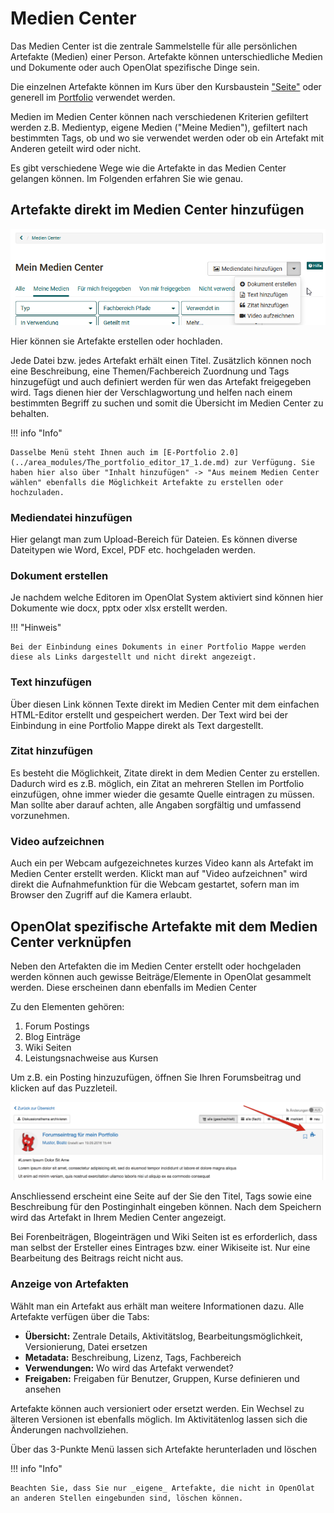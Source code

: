 # Medien Center

Das Medien Center ist die zentrale Sammelstelle für alle persönlichen Artefakte (Medien) einer Person. Artefakte können unterschiedliche Medien und Dokumente oder auch OpenOlat spezifische Dinge sein. 

Die einzelnen Artefakte können im Kurs über den Kursbaustein ["Seite"](../learningresources/Course_Element_Page.de.md) oder generell im [Portfolio](../area_modules/Portfolio.de.md) verwendet werden.

Medien im Medien Center können nach verschiedenen Kriterien gefiltert werden z.B. Medientyp, eigene Medien ("Meine Medien"), gefiltert nach bestimmten Tags, ob und wo sie verwendet werden oder ob ein Artefakt mit Anderen geteilt wird oder nicht. 

Es gibt verschiedene Wege wie die Artefakte in das Medien Center gelangen können. Im Folgenden erfahren Sie wie genau. 

## Artefakte direkt im Medien Center hinzufügen

![Medien hinzufügen](assets/Medien_Center.png)

Hier können sie Artefakte erstellen oder hochladen.

Jede Datei bzw. jedes Artefakt erhält einen Titel. Zusätzlich können noch eine Beschreibung, eine Themen/Fachbereich Zuordnung und Tags hinzugefügt und auch definiert werden für wen das Artefakt freigegeben wird. Tags dienen hier der Verschlagwortung und helfen nach einem bestimmten Begriff zu suchen und somit die Übersicht im Medien Center zu behalten. 

!!! info "Info"

    Dasselbe Menü steht Ihnen auch im [E-Portfolio 2.0](../area_modules/The_portfolio_editor_17_1.de.md) zur Verfügung. Sie haben hier also über "Inhalt hinzufügen" -> "Aus meinem Medien Center wählen" ebenfalls die Möglichkeit Artefakte zu erstellen oder hochzuladen.


### Mediendatei hinzufügen

Hier gelangt man zum Upload-Bereich für Dateien. Es können diverse Dateitypen wie Word, Excel, PDF etc. hochgeladen werden. 

### Dokument erstellen

Je nachdem welche Editoren im OpenOlat System aktiviert sind können hier Dokumente wie docx, pptx oder xlsx erstellt werden. 

!!! "Hinweis"

    Bei der Einbindung eines Dokuments in einer Portfolio Mappe werden diese als Links dargestellt und nicht direkt angezeigt.  


### Text hinzufügen

Über diesen Link können Texte direkt im Medien Center mit dem einfachen HTML-Editor erstellt und gespeichert werden. Der Text wird bei der Einbindung in eine Portfolio Mappe direkt als Text dargestellt.

### Zitat hinzufügen

Es besteht die Möglichkeit, Zitate direkt in dem Medien Center zu erstellen. Dadurch wird es z.B. möglich, ein Zitat an mehreren Stellen im Portfolio einzufügen, ohne immer wieder die gesamte Quelle eintragen zu müssen. Man sollte aber darauf achten, alle Angaben sorgfältig und umfassend vorzunehmen. 

### Video aufzeichnen

Auch ein per Webcam aufgezeichnetes kurzes Video kann als Artefakt im Medien Center erstellt werden. Klickt man auf "Video aufzeichnen" wird direkt die Aufnahmefunktion für die Webcam gestartet, sofern man im Browser den Zugriff auf die Kamera erlaubt. 

## OpenOlat spezifische Artefakte mit dem Medien Center verknüpfen

Neben den Artefakten die im Medien Center erstellt oder hochgeladen werden können auch gewisse Beiträge/Elemente in OpenOlat gesammelt werden. Diese erscheinen dann ebenfalls im Medien Center

Zu den Elementen gehören:

  1. Forum Postings
  2. Blog Einträge
  3. Wiki Seiten
  4. Leistungsnachweise aus Kursen

Um z.B. ein Posting hinzuzufügen, öffnen Sie Ihren Forumsbeitrag und klicken auf das Puzzleteil. 

![forumseintrag.png](assets/artefact_DE.png)

Anschliessend erscheint eine Seite auf der Sie den Titel, Tags sowie eine Beschreibung für den Postinginhalt eingeben können. Nach dem Speichern wird das Artefakt in Ihrem Medien Center angezeigt. 

Bei Forenbeiträgen, Blogeinträgen und Wiki Seiten ist es erforderlich, dass man selbst der Ersteller eines Eintrages bzw. einer Wikiseite ist. Nur eine Bearbeitung des Beitrags reicht nicht aus.

### Anzeige von Artefakten
Wählt man ein Artefakt aus erhält man weitere Informationen dazu. Alle Artefakte verfügen über die Tabs:
* **Übersicht:** Zentrale Details, Aktivitätslog, Bearbeitungsmöglichkeit, Versionierung, Datei ersetzen
* **Metadata:** Beschreibung, Lizenz, Tags, Fachbereich
* **Verwendungen:** Wo wird das Artefakt verwendet?
* **Freigaben:** Freigaben für Benutzer, Gruppen, Kurse definieren und ansehen

Artefakte können auch versioniert oder ersetzt werden. Ein Wechsel zu älteren Versionen ist ebenfalls möglich. Im Aktivitätenlog lassen sich die Änderungen nachvollziehen. 

Über das 3-Punkte Menü lassen sich Artefakte herunterladen und löschen 

!!! info "Info"

    Beachten Sie, dass Sie nur _eigene_ Artefakte, die nicht in OpenOlat an anderen Stellen eingebunden sind, löschen können. 




